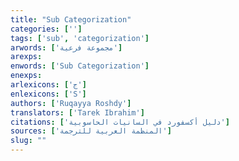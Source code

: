 ```yaml
---
title: "Sub Categorization"
categories: ['']
tags: ['sub', 'categorization']
arwords: ['مجموعة فرعية']
arexps: 
enwords: ['Sub Categorization']
enexps: 
arlexicons: ['ج']
enlexicons: ['S']
authors: ['Ruqayya Roshdy']
translators: ['Tarek Ibrahim']
citations: ['دليل أكسفورد في السانيات الحاسوبية']
sources: ['المنظمة العربية للترجمة']
slug: ""
---
```

